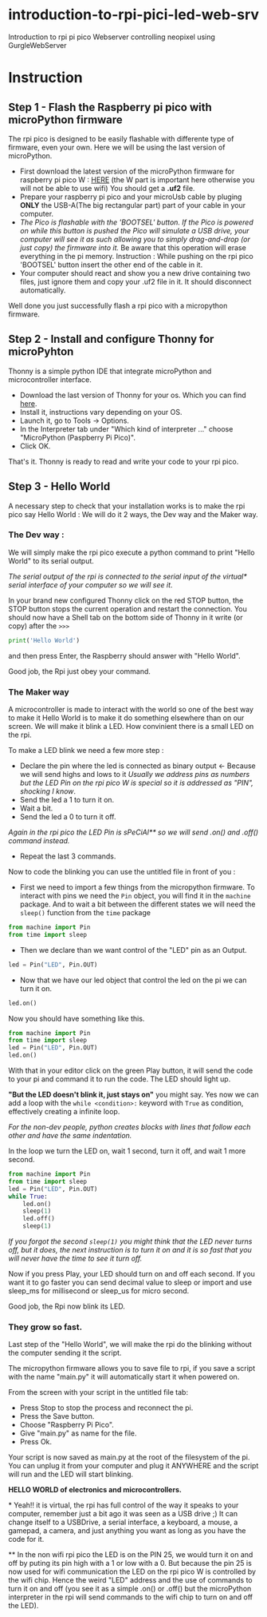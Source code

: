 # introduction-to-rpi-pici-led-web-srv
Introduction to rpi pi pico Webserver controlling neopixel using GurgleWebServer


# Instruction

## Step 1 - Flash the Raspberry pi pico with microPython firmware

The rpi pico is designed to be easily flashable with differente type of firmware, even your own. Here we will be using the last version of microPython.

- First download the latest version of the microPython firmware for raspberry pi pico W  : [HERE](https://micropython.org/download/RPI_PICO_W/) (the W part is important here otherwise you will not be able to use wifi) You should get a **.uf2** file.
- Prepare your raspberry pi pico and your microUsb cable by pluging **ONLY** the USB-A(The big rectangular part) part of your cable in your computer.
- *The Pico is flashable with the 'BOOTSEL' button. If the Pico is powered on while this button is pushed the Pico will simulate a USB drive, your computer will see it as such allowing you to simply drag-and-drop (or just copy) the firmware into it.* Be aware that this operation will erase everything in the pi memory. Instruction : While pushing on the rpi pico 'BOOTSEL' button insert the other end of the cable in it.
- Your computer should react and show you a new drive containing two files, just ignore them and copy your .uf2 file in it. It should disconnect automatically.

Well done you just successfully flash a rpi pico with a micropython firmware.

## Step 2 - Install and configure Thonny for microPyhton

Thonny is a simple python IDE that integrate microPython and microcontroller interface.

- Download the last version of Thonny for your os. Which you can find [here](https://thonny.org/).
- Install it, instructions vary depending on your OS.
- Launch it, go to Tools -> Options.
- In the Interpreter tab under "Which kind of interpreter ..." choose "MicroPython (Paspberry Pi Pico)".
- Click OK.

That's it. Thonny is ready to read and write your code to your rpi pico.

## Step 3 - Hello World

A necessary step to check that your installation works is to make the rpi pico say Hello World : We will do it 2 ways, the Dev way and the Maker way.

### The Dev way :
We will simply make the rpi pico execute a python command to print "Hello World" to its serial output.

*The serial output of the rpi is connected to the serial input of the virtual\* serial interface of your computer so we will see it*.

In your brand new configured Thonny click on the red STOP button, the STOP button stops the current operation and restart the connection. You should now have a Shell tab on the bottom side of Thonny in it write (or copy) after the `>>>`

```python
print('Hello World') 
```

and then press Enter, the Raspberry should answer with "Hello World".

Good job, the Rpi just obey your command.

### The Maker way

A microcontroller is made to interact with the world so one of the best way to make it Hello World is to make it do something elsewhere than on our screen. We will make it blink a LED. How convinient there is a small LED on the rpi.

To make a LED blink we need a few more step :
- Declare the pin where the led is connected as binary output <- Because we will send highs and lows to it
*Usually we address pins as numbers but the LED Pin on the rpi pico W is special so it is addressed as "PIN", shocking I know*.
- Send the led a 1 to turn it on.
- Wait a bit.
- Send the led a 0 to turn it off.

*Again in the rpi pico the LED Pin is sPeCiAl\*\* so we will send .on() and .off() command instead.*
- Repeat the last 3 commands.

Now to code the blinking you can use the untitled file in front of you :
- First we need to import a few things from the micropython firmware. To interact with pins we need the `Pin` object, you will find it in the `machine` package. And to wait a bit between the different states we will need the `sleep()` function from the `time` package

```python
from machine import Pin
from time import sleep
``` 

- Then we declare than we want control of the "LED" pin as an Output.

```python
led = Pin("LED", Pin.OUT)
```

- Now that we have our led object that control the led on the pi we can turn it on.

```python
led.on()
```
Now you should have something like this.

```python
from machine import Pin
from time import sleep
led = Pin("LED", Pin.OUT)
led.on()
```

With that in your editor click on the green Play button, it will send the code to your pi and command it to run the code. The LED should light up.

__"But the LED doesn't blink it, just stays on"__ you might say. Yes now we can add a loop with the `while <condition>:` keyword with `True` as condition, effectively creating a infinite loop.

*For the non-dev people, python creates blocks with lines that follow each other and have the same indentation.*

In the loop we turn the LED on, wait 1 second, turn it off, and wait 1 more second.

```python
from machine import Pin
from time import sleep
led = Pin("LED", Pin.OUT)
while True:
    led.on()
    sleep(1)
    led.off()
    sleep(1)
```

*If you forgot the second `sleep(1)` you might think that the LED never turns off, but it does, the next instruction is to turn it on and it is so fast that you will never have the time to see it turn off.*

Now if you press Play, your LED should turn on and off each second. If you want it to go faster you can send decimal value to sleep or import and use sleep_ms for millisecond or sleep_us for micro second.

Good job, the Rpi now blink its LED.

### They grow so fast.

Last step of the "Hello World", we will make the rpi do the blinking without the computer sending it the script. 

The micropython firmware allows you to save file to rpi, if you save a script with the name "main.py" it will automatically start it when powered on.

From the screen with your script in the untitled file tab:
- Press Stop to stop the process and reconnect the pi.
- Press the Save button.
- Choose "Raspberry Pi Pico".
- Give "main.py" as name for the file.
- Press Ok.

Your script is now saved as main.py at the root of the filesystem of the pi. You can unplug it from your computer and plug it ANYWHERE and the script will run and the LED will start blinking.

**HELLO WORLD of electronics and microcontrollers.**


\* Yeah!! it is virtual, the rpi has full control of the way it speaks to your computer, remember just a bit ago it was seen as a USB drive ;) It can change itself to a USBDrive, a serial interface, a keyboard, a mouse, a gamepad, a camera, and just anything you want as long as you have the code for it.

\*\* In the non wifi rpi pico the LED is on the PIN 25, we would turn it on and off by puting its pin high with a 1 or low with a 0. But because the pin 25 is now used for wifi communication the LED on the rpi pico W is controlled by the wifi chip. Hence the weird "LED" address and the use of commands to turn it on and off (you see it as a simple .on() or .off() but the microPython interpreter in the rpi will send commands to the wifi chip to turn on and off the LED).